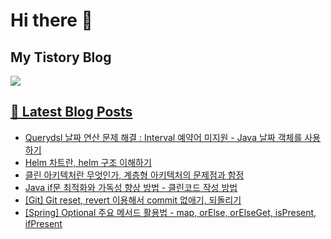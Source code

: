 # Hi there 👋

## My Tistory Blog

<p>
    <a href="https://kylo8.tistory.com"><img src="https://img.shields.io/badge/Tistory-000000?style=flat-square&logo=Tistory&logoColor=white"/>
</p>

## 📕 Latest Blog Posts

<ul><li><a href='https://kylo8.tistory.com/entry/Querydsl-%EB%82%A0%EC%A7%9C-%EC%97%B0%EC%82%B0-%EB%AC%B8%EC%A0%9C-%ED%95%B4%EA%B2%B0-Interval-%EC%98%88%EC%95%BD%EC%96%B4-%EB%AF%B8%EC%A7%80%EC%9B%90-Java-%EB%82%A0%EC%A7%9C-%EA%B0%9D%EC%B2%B4%EB%A5%BC-%EC%82%AC%EC%9A%A9%ED%95%98%EA%B8%B0' target='_blank'>Querydsl 날짜 연산 문제 해결 : Interval 예약어 미지원 - Java 날짜 객체를 사용하기</a></li><li><a href='https://kylo8.tistory.com/entry/Helm-%EC%B0%A8%ED%8A%B8%EB%9E%80-helm-%EA%B5%AC%EC%A1%B0-%EC%9D%B4%ED%95%B4%ED%95%98%EA%B8%B0' target='_blank'>Helm 차트란, helm 구조 이해하기</a></li><li><a href='https://kylo8.tistory.com/entry/%ED%81%B4%EB%A6%B0-%EC%95%84%ED%82%A4%ED%85%8D%EC%B2%98%EB%9E%80-%EB%AC%B4%EC%97%87%EC%9D%B8%EA%B0%80-%EA%B3%84%EC%B8%B5%ED%98%95-%EC%95%84%ED%82%A4%ED%85%8D%EC%B2%98%EC%9D%98-%EB%AC%B8%EC%A0%9C%EC%A0%90%EA%B3%BC-%ED%95%A8%EC%A0%95' target='_blank'>클린 아키텍처란 무엇인가, 계층형 아키텍처의 문제점과 함정</a></li><li><a href='https://kylo8.tistory.com/entry/Java-if%EB%AC%B8-%EC%B5%9C%EC%A0%81%ED%99%94%EC%99%80-%EA%B0%80%EB%8F%85%EC%84%B1-%ED%96%A5%EC%83%81-%EB%B0%A9%EB%B2%95-%ED%81%B4%EB%A6%B0%EC%BD%94%EB%93%9C-%EC%9E%91%EC%84%B1-%EB%B0%A9%EB%B2%95' target='_blank'>Java if문 최적화와 가독성 향상 방법 -  클린코드 작성 방법</a></li><li><a href='https://kylo8.tistory.com/entry/Git-Git-reset-revert-%EC%9D%B4%EC%9A%A9%ED%95%B4%EC%84%9C-commit-%EC%97%86%EC%95%A0%EA%B8%B0-%EB%90%98%EB%8F%8C%EB%A6%AC%EA%B8%B0' target='_blank'>[Git] Git reset, revert 이용해서 commit 없애기, 되돌리기</a></li><li><a href='https://kylo8.tistory.com/entry/Spring-Optional-%EC%A3%BC%EC%9A%94-%EB%A9%94%EC%84%9C%EB%93%9C-%ED%99%9C%EC%9A%A9%EB%B2%95-map-orElse-orElseGet-isPresent-ifPresent' target='_blank'>[Spring] Optional 주요 메서드 활용법 - map, orElse, orElseGet, isPresent, ifPresent</a></li></ul>